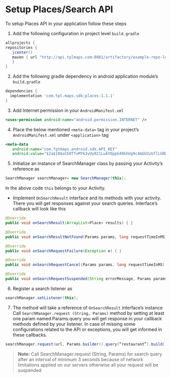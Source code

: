 # Setup Places/Search API
To setup Places API in your application follow these steps
1. Add the following configuration in project level `build.gradle`
``` groovy
allprojects {
repositories {
   jcenter()
   maven { url "http://api.tplmaps.com:8081/artifactory/example-repo-local/"
   }
}
```
2. Add the following gradle dependency in android application module’s `build.gradle`
``` groovy
dependencies {
  implementation 'com.tpl.maps.sdk:places:1.1.1'
}
```
3. Add Internet permission in your `AndroidManifest.xml`
``` xml
<uses-permission android:name="android.permission.INTERNET" />
```
4. Place the below mentioned `<meta-data>` tag in your project’s `AndroidManifest.xml` under `<application>` tag
``` xml
<meta-data
   android:name="com.fgtmaps.android.sdk.API_KEY"
   android:value="$2a$10$oCE0TfvMYk3vUy021LuAYOppG49khUg9c4mGU3zUflLGRDm8oDwh2" />
```

<!--Configure API Key
  - Create an account on [FGTMaps LBS Portal](https://api.tplmaps.com/apiportal).
  - Generate Android API Key through [Generate Key](https://api.tplmaps.com/apiportal/#/app/key-generation) option.
  - Copy the key put it into `<meta-data>` tag mentioned below and copy the tag in your project’s `AndroidManifest.xml` under `<application>` tag
``` xml
     <meta-data
       android:name="com.fgtmaps.android.sdk.API_KEY"
       android:value="YOUR_API_KEY_HERE" />
``` -->
5.	Initialize an instance of SearchManager class by passing your Activity’s reference as
``` java
SearchManager searchManager= new SearchManager(this);
```
In the above code `this` belongs to your Activity.

   - Implement `OnSearchResult` interface and its methods with your activity. There you will get responses against your search queries.
   Interface’s callback will look like this
``` java
@Override
public void onSearchResult(ArrayList<Place> results) { }

@Override
public void onSearchResultNotFound(Params params, long requestTimeInMS) { }

@Override
public void onSearchRequestFailure(Exception e) { }

@Override
public void onSearchRequestCancel(Params params, long requestTimeInMS) { }

@Override
public void onSearchRequestSuspended(String errorMessage, Params params, long requestTimeInMS) { }
```
6.	Register a search listener as
``` java
searchManager.setListener(this);
```
7. The method will take a reference of `OnSearchResult` interface’s instance Call `SearchManager.request (String, Params)` method by setting at least one param named Params.query you will get response in your callback methods defined by your listener. In case of missing some configurations related to the API or exceptions, you will get informed in these callbacks.
``` java
searchManager.request(url, Params.builder().query(“restaurant”).build());
```
> **Note:** Call SearchManager.request (String, Params) for search query after an interval of minimum 3 seconds because of network limitations applied on our servers otherwise all your request will be suspended
